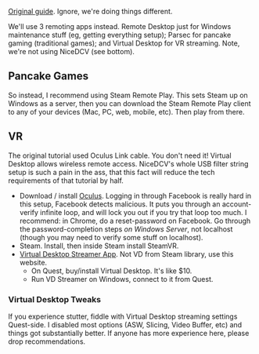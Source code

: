 [Original guide](https://aws.amazon.com/blogs/gametech/enabling-quest-2-ar-vr-on-ec2-with-nice-dcv/). Ignore, we're doing things different. 

We'll use 3 remoting apps instead. Remote Desktop just for Windows maintenance stuff (eg, getting everything setup); Parsec for pancake gaming (traditional games); and Virtual Desktop for VR streaming. Note, we're not using NiceDCV (see bottom).

## Pancake Games

So instead, I recommend using Steam Remote Play. This sets Steam up on Windows as a server, then you can download the Steam Remote Play client to any of your devices (Mac, PC, web, mobile, etc). Then play from there.

## VR

The original tutorial used Oculus Link cable. You don't need it! Virtual Desktop allows wireless remote access. NiceDCV's whole USB filter string setup is such a pain in the ass, that this fact will reduce the tech requirements of that tutorial by half.

* Download / install [Oculus](https://www.oculus.com/setup/). Logging in through Facebook is really hard in this setup, Facebook detects malicious. It puts you through an account-verify infinite loop, and will lock you out if you try that loop too much. I recommend: in Chrome, do a reset-password on Facebook. Go through the password-completion steps *on Windows Server*, not localhost (though you may need to verify some stuff on localhost). 
* Steam. Install, then inside Steam install SteamVR. 
* [Virtual Desktop Streamer App](https://www.vrdesktop.net/). Not VD from Steam library, use this website.
  * On Quest, buy/install Virtual Desktop. It's like $10.
  * Run VD Streamer on Windows, connect to it from Quest.

### Virtual Desktop Tweaks

If you experience stutter, fiddle with Virtual Desktop streaming settings Quest-side. I disabled most options (ASW, Slicing, Video Buffer, etc) and things got substantially better. If anyone has more experience here, please drop recommendations.